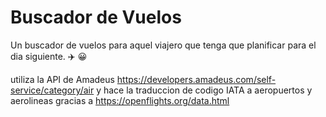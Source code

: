 # Buscador de Vuelos
 
Un buscador de vuelos para aquel viajero que tenga que planificar para el dia siguiente. ✈️ 😀

utiliza la API de Amadeus https://developers.amadeus.com/self-service/category/air y hace la traduccion de codigo IATA a aeropuertos y aerolineas gracias a https://openflights.org/data.html
